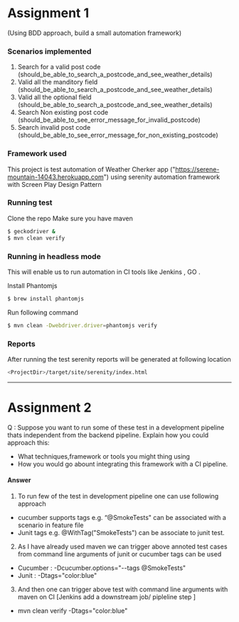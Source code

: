 # Assignment 1
(Using BDD approach, build a small automation framework)

### Scenarios implemented
1. Search for a valid post code (should_be_able_to_search_a_postcode_and_see_weather_details)
2. Valid all the manditory field (should_be_able_to_search_a_postcode_and_see_weather_details)
3. Valid all the optional field (should_be_able_to_search_a_postcode_and_see_weather_details)
4. Search Non existing post code (should_be_able_to_see_error_message_for_invalid_postcode)
5. Search invalid post code (should_be_able_to_see_error_message_for_non_existing_postcode)

### Framework used
This project is test automation of Weather Cherker app ("https://serene-mountain-14043.herokuapp.com") using serenity automation framework with Screen Play Design Pattern


### Running test
Clone the repo 
Make sure you have maven
```sh
$ geckodriver &
$ mvn clean verify
```

### Running in headless mode
This will enable us to run automation in CI tools like Jenkins , GO .

Install Phantomjs
```sh
$ brew install phantomjs
```

Run following command
```sh
$ mvn clean -Dwebdriver.driver=phantomjs verify
```

### Reports
After running the test serenity reports will be generated at following location
```sh
<ProjectDir>/target/site/serenity/index.html
```
___
# Assignment 2
Q : Suppose you want to run some of these test in a development pipeline thats independent from the backend pipeline. Explain how you could approach this:
  * What techniques,framework or tools you might thing using
  * How you would go abount integrating this framework with a CI pipeline.

#### Answer
1. To run few of the test in development pipeline one can use following approach
  * cucumber supports tags e.g. “@SmokeTests" can be associated with a scenario in feature file
  * Junit tags e.g. @WithTag("SmokeTests") can be associate to junit test.
  
2. As I have already used maven we can trigger above annoted test cases from command line arguments of junit or cucumber tags can be used
  * Cucumber :  -Dcucumber.options="--tags @SmokeTests"
  * Junit : -Dtags="color:blue"
3. And then one can trigger above test with command line arguments with maven on CI [Jenkins add a downstream job/ pipleline step ]
  * mvn clean verify -Dtags="color:blue"
